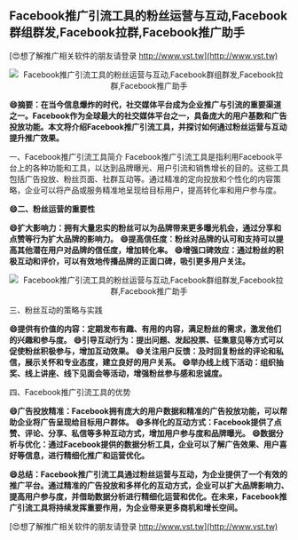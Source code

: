 ## **Facebook推广引流工具的粉丝运营与互动,Facebook群组群发,Facebook拉群,Facebook推广助手**

[😍想了解推广相关软件的朋友请登录 http://www.vst.tw](http://www.vst.tw)

 <center><img src="https://vst.tw/MP4/tuiguang/png/4.png" alt="Facebook推广引流工具的粉丝运营与互动,Facebook群组群发,Facebook拉群,Facebook推广助手"></center>

**😄摘要：在当今信息爆炸的时代，社交媒体平台成为企业推广与引流的重要渠道之一。Facebook作为全球最大的社交媒体平台之一，具备庞大的用户基数和广告投放功能。本文将介绍Facebook推广引流工具，并探讨如何通过粉丝运营与互动提升推广效果。**

一、Facebook推广引流工具简介
Facebook推广引流工具是指利用Facebook平台上的各种功能和工具，以达到品牌曝光、用户引流和销售增长的目的。这些工具包括广告投放、粉丝页面、社群互动等。通过精准的定向投放和个性化的内容策略，企业可以将产品或服务精准地呈现给目标用户，提高转化率和用户参与度。

**😄二、粉丝运营的重要性**

**😄扩大影响力：拥有大量忠实的粉丝可以为品牌带来更多曝光机会，通过分享和点赞等行为扩大品牌的影响力。**
**😄提高信任度：粉丝对品牌的认可和支持可以提高其他潜在用户对品牌的信任度，增加转化率。**
**😄增强口碑效应：通过粉丝的积极互动和评价，可以有效地传播品牌的正面口碑，吸引更多用户关注。**

 <center><img src="https://vst.tw/MP4/tuiguang/png/4.png" alt="Facebook推广引流工具的粉丝运营与互动,Facebook群组群发,Facebook拉群,Facebook推广助手"></center>

三、粉丝互动的策略与实践

**😄提供有价值的内容：定期发布有趣、有用的内容，满足粉丝的需求，激发他们的兴趣和参与度。**
**😄引导互动行为：提出问题、发起投票、征集意见等方式可以促使粉丝积极参与，增加互动效果。**
**😄关注用户反馈：及时回复粉丝的评论和私信，展示关怀和专业态度，建立良好的用户关系。**
**😄举办线上线下活动：组织抽奖、线上讲座、线下见面会等活动，增强粉丝参与感和忠诚度。**

四、Facebook推广引流工具的优势

**😄广告投放精准：Facebook拥有庞大的用户数据和精准的广告投放功能，可以帮助企业将广告呈现给目标用户群体。**
**😄多样化的互动方式：Facebook提供了点赞、评论、分享、私信等多种互动方式，增加用户参与度和品牌曝光。**
**😄数据分析与优化：通过Facebook提供的数据分析工具，企业可以了解广告效果、用户喜好等信息，进行精细化推广和运营优化。**

**😄总结：Facebook推广引流工具通过粉丝运营与互动，为企业提供了一个有效的推广平台。通过精准的广告投放和多样化的互动方式，企业可以扩大品牌影响力、提高用户参与度，并借助数据分析进行精细化运营和优化。在未来，Facebook推广引流工具将持续发挥重要作用，为企业带来更多商机和增长空间。**

[😍想了解推广相关软件的朋友请登录 http://www.vst.tw](http://www.vst.tw)



